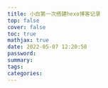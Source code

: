 ```yaml
---
title: 小白第一次搭建hexo博客记录
top: false
cover: false
toc: true
mathjax: true
date: 2022-05-07 12:20:58
password:
summary:
tags:
categories:
---
```

